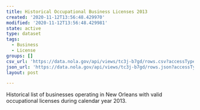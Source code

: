 ```yaml
---
title: Historical Occupational Business Licenses 2013
created: '2020-11-12T13:56:48.429970'
modified: '2020-11-12T13:56:48.429981'
state: active
type: dataset
tags:
  - Business
  - License
groups: []
csv_url: 'https://data.nola.gov/api/views/tc3j-b7gd/rows.csv?accessType=DOWNLOAD'
json_url: 'https://data.nola.gov/api/views/tc3j-b7gd/rows.json?accessType=DOWNLOAD'
layout: post

---
```

Historical list of businesses operating in New Orleans with valid occupational licenses during calendar year 2013.
